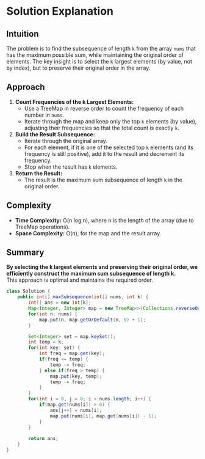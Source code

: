 # Solution Explanation

## Intuition
The problem is to find the subsequence of length `k` from the array `nums` that has the maximum possible sum, while maintaining the original order of elements. The key insight is to select the `k` largest elements (by value, not by index), but to preserve their original order in the array.

## Approach
1. **Count Frequencies of the k Largest Elements:**  
   - Use a TreeMap in reverse order to count the frequency of each number in `nums`.
   - Iterate through the map and keep only the top `k` elements (by value), adjusting their frequencies so that the total count is exactly `k`.
2. **Build the Result Subsequence:**  
   - Iterate through the original array.
   - For each element, if it is one of the selected top `k` elements (and its frequency is still positive), add it to the result and decrement its frequency.
   - Stop when the result has `k` elements.
3. **Return the Result:**  
   - The result is the maximum sum subsequence of length `k` in the original order.

## Complexity
- **Time Complexity:** O(n log n), where n is the length of the array (due to TreeMap operations).
- **Space Complexity:** O(n), for the map and the result array.

## Summary
**By selecting the k largest elements and preserving their original order, we efficiently construct the maximum sum subsequence of length k.**  
This approach is optimal and maintains the required order.

```java
class Solution {
    public int[] maxSubsequence(int[] nums, int k) {
        int[] ans = new int[k];
        Map<Integer, Integer> map = new TreeMap<>(Collections.reverseOrder());
        for(int n: nums) {
            map.put(n, map.getOrDefault(n, 0) + 1);
        }

        Set<Integer> set = map.keySet();
        int temp = k;
        for(int key: set) {
            int freq = map.get(key);
            if(freq <= temp) {
                temp -= freq;
            } else if(freq > temp) {
                map.put(key, temp);
                temp -= freq;
            }
        }
        for(int i = 0, j = 0; i < nums.length; i++) {
            if(map.get(nums[i]) > 0) {
                ans[j++] = nums[i];
                map.put(nums[i], map.get(nums[i]) - 1);
            }
        }
        
        return ans;
    }
}
